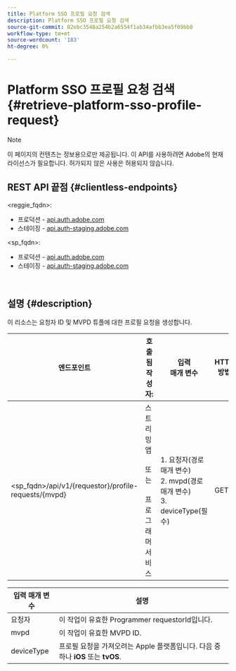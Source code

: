 ```yaml
---
title: Platform SSO 프로필 요청 검색
description: Platform SSO 프로필 요청 검색
source-git-commit: 02ebc3548a254b2a6554f1ab34afbb3ea5f09bb8
workflow-type: tm+mt
source-wordcount: '183'
ht-degree: 0%

---
```


# Platform SSO 프로필 요청 검색 {#retrieve-platform-sso-profile-request}

>[!NOTE]
>
>이 페이지의 컨텐츠는 정보용으로만 제공됩니다. 이 API를 사용하려면 Adobe의 현재 라이선스가 필요합니다. 허가되지 않은 사용은 허용되지 않습니다.

## REST API 끝점 {#clientless-endpoints}

&lt;reggie_fqdn>:

* 프로덕션 - [api.auth.adobe.com](http://api.auth.adobe.com/)
* 스테이징 - [api.auth-staging.adobe.com](http://api.auth-staging.adobe.com/)

&lt;sp_fqdn>:

* 프로덕션 - [api.auth.adobe.com](http://api.auth.adobe.com/)
* 스테이징 - [api.auth-staging.adobe.com](http://api.auth-staging.adobe.com/)

</br>

## 설명 {#description}

이 리소스는 요청자 ID 및 MVPD 튜플에 대한 프로필 요청을 생성합니다.


| 엔드포인트 | 호출됨  </br>작성자: | 입력   </br>매개 변수 | HTTP  </br>방법 | 응답 | HTTP  </br>응답 |
| --- | --- | --- | --- | --- | --- |
| &lt;sp_fqdn>/api/v1/{requestor}/profile-requests/{mvpd} | 스트리밍 앱</br></br>또는</br></br>프로그래머 서비스 | 1. 요청자(경로 매개 변수)</br>2. mvpd(경로 매개 변수)</br>3. deviceType(필수) | GET | 클라이언트 애플리케이션에 대한 실제 페이로드가 불투명하기 때문에 응답 Content-Type은 application/octet-stream이 됩니다.</br></br>응답은 애플리케이션에서 플랫폼으로 전달되어야 합니다</br></br>프로필 SSO를 얻기 위한 SSO 엔진. | 200 - 성공   </br>400 - 잘못된 요청 |


| 입력 매개 변수 | 설명 |
| --------------- | -------------------------------------------------------------------------------------------------------- |
| 요청자 | 이 작업이 유효한 Programmer requestorId입니다. |
| mvpd | 이 작업이 유효한 MVPD ID. |
| deviceType | 프로필 요청을 가져오려는 Apple 플랫폼입니다.  다음 중 하나 **iOS** 또는 **tvOS**. |
